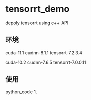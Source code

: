 # tensorrt_demo
depoly tensorrt using c++ API

## 环境
cuda-11.1
cudnn-8.1.1
tensorrt-7.2.3.4

cuda-10.2
cudnn-7.6.5
tensorrt-7.0.0.11

## 使用
python_code
1.

